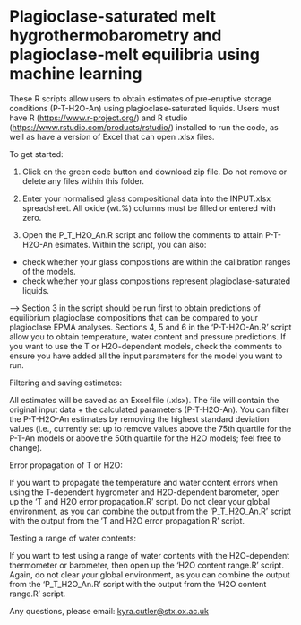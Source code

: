 # Plagioclase-saturated melt hygrothermobarometry and plagioclase-melt equilibria using machine learning 

These R scripts allow users to obtain estimates of pre-eruptive storage conditions (P-T-H2O-An) using plagioclase-saturated liquids. Users must have R (https://www.r-project.org/) and R studio (https://www.rstudio.com/products/rstudio/) installed to run the code, as well as have a version of Excel that can open .xlsx files.

To get started: 

1) Click on the green code button and download zip file. Do not remove or delete any files within this folder.

2) Enter your normalised glass compositional data into the INPUT.xlsx spreadsheet. All oxide (wt.%) columns must be filled or entered with zero. 

3) Open the P_T_H2O_An.R script and follow the comments to attain P-T-H2O-An esimates.  Within the script, you can also:
- check whether your glass compositions are within the calibration ranges of the models.
- check whether your glass compositions represent plagioclase-saturated liquids.

 --> Section 3 in the script should be run first to obtain predictions of equilibrium plagioclase compositions that can be compared to your plagioclase EPMA analyses. Sections 4, 5 and 6 in the ‘P-T-H2O-An.R’ script allow you to obtain temperature, water content and pressure predictions. If you want to use the T or H2O-dependent models, check the comments to ensure you have added all the input parameters for the model you want to run.

Filtering and saving estimates:

All estimates will be saved as an Excel file (.xlsx). The file will contain the original input data + the calculated parameters (P-T-H2O-An). You can filter the P-T-H2O-An estimates by removing the highest standard deviation values (i.e., currently set up to remove values above the 75th quartile for the P-T-An models or above the 50th quartile for the H2O models; feel free to change).

Error propagation of T or H2O:

If you want to propagate the temperature and water content errors when using the T-dependent hygrometer and H2O-dependent barometer, open up the ‘T and H2O error propagation.R’ script. Do not clear your global environment, as you can combine the output from the ‘P_T_H2O_An.R’ script with the output from the ‘T and H2O error propagation.R’ script.

Testing a range of water contents:

If you want to test using a range of water contents with the H2O-dependent thermometer or barometer, then open up the ‘H2O content range.R’ script. Again, do not clear your global environment, as you can combine the output from the ‘P_T_H2O_An.R’ script with the output from the ‘H2O content range.R’ script.

Any questions, please email: kyra.cutler@stx.ox.ac.uk  

